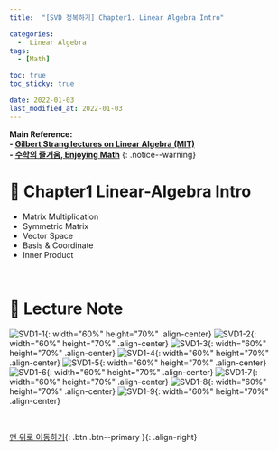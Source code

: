 ```yaml
---
title:  "[SVD 정복하기] Chapter1. Linear Algebra Intro" 

categories:
  -  Linear Algebra
tags:
  - [Math]

toc: true
toc_sticky: true

date: 2022-01-03
last_modified_at: 2022-01-03
---
```


**Main Reference: <br>- [Gilbert Strang lectures on Linear Algebra (MIT)](https://www.youtube.com/watch?v=7UJ4CFRGd-U&list=PLE7DDD91010BC51F8)<br>- [수학의 즐거움, Enjoying Math](https://www.youtube.com/playlist?list=PL4m4z_pFWq2p8vtttqcMMDssCjCYgyXr_)**
{: .notice--warning}

# 📘 Chapter1 Linear-Algebra Intro

- Matrix Multiplication
- Symmetric Matrix
- Vector Space
- Basis & Coordinate
- Inner Product


<br>



# 📘 Lecture Note

![SVD1-1](https://user-images.githubusercontent.com/96368476/147894789-26b28338-42aa-47ff-9bdb-650459da8c5f.jpg){: width="60%" height="70%" .align-center}
![SVD1-2](https://user-images.githubusercontent.com/96368476/147894792-ba857e0f-93a7-4b16-afc8-d1746083bbf3.jpg){: width="60%" height="70%" .align-center}
![SVD1-3](https://user-images.githubusercontent.com/96368476/148022068-8b98227a-d16d-41f2-9f7b-7ba932016ab5.jpg){: width="60%" height="70%" .align-center}
![SVD1-4](https://user-images.githubusercontent.com/96368476/147894795-1260a0e5-aa2b-40b5-8c57-bd744991ebce.jpg){: width="60%" height="70%" .align-center}
![SVD1-5](https://user-images.githubusercontent.com/96368476/147894797-63518f40-8820-4cde-8b21-2ae74665d2e4.jpg){: width="60%" height="70%" .align-center}
![SVD1-6](https://user-images.githubusercontent.com/96368476/147894800-a4446e75-8c2c-4ac7-8418-9da306a5b41d.jpg){: width="60%" height="70%" .align-center}
![SVD1-7](https://user-images.githubusercontent.com/96368476/147894802-12527f93-3bad-43eb-8b8c-10c27d782335.jpg){: width="60%" height="70%" .align-center}
![SVD1-8](https://user-images.githubusercontent.com/96368476/147894848-78595064-a514-4d5c-a37f-c0ef5108ddb9.jpg){: width="60%" height="70%" .align-center}
![SVD1-9](https://user-images.githubusercontent.com/96368476/147894852-f8ffd3b5-aa8d-4ad9-830e-d236eb614cc2.jpg){: width="60%" height="70%" .align-center}



<br>

[맨 위로 이동하기](#){: .btn .btn--primary }{: .align-right}